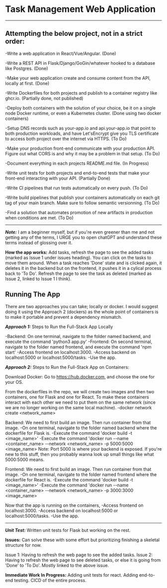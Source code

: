 # Task Management Web Application
___

## Attempting the below project, not in a strict order:

-Write a web application in React/Vue/Angular. (Done)

-Write a REST API in Flask/Django/GoGin/whatever hooked to a database like Postgres. (Done)

-Make your web application create and consume content from the API, locally at first. (Done)

-Write Dockerfiles for both projects and publish to a container registry like ghcr.io. (Partially done, not published)

-Deploy both containers with the solution of your choice, be it on a single node Docker runtime, or even a Kubernetes cluster. (Done using two docker containers)

-Setup DNS records such as your-app.io and api.your-app.io that point to both production workloads, and have Let'sEncrypt give you TLS certificate to access both project over the internet via HTTPS. (To Do)

-Make your production front-end communicate with your production API. Figure out what CORS is and why it may be a problem in that setup. (To Do)

-Document everything in each projects README.md file. (In Progress)

-Write unit tests for both projects and end-to-end tests that make your front-end interacting with your API. (Partially Done)

-Write CI pipelines that run tests automatically on every push. (To Do)

-Write build pipelines that publish your containers automatically on each git tag of your main branch. Make sure to follow semantic versionning. (To Do)

-Find a solution that automates promotion of new artifacts in production when conditions are met. (To Do)

_________________________________________________________________________________________________________________________________

***Note:*** I am a beginner myself, but if you're even greener than me and not getting any of the terms, I URGE you to open chatGPT and understand these terms instead of glossing over it.

**How the app works:** Add tasks, refresh the page to see the added tasks (marked as Issue 1 under issues heading). You can click on the tasks to move them around. When a task reaches 'Done' state and is clicked again, it deletes it in the backend but on the frontend, it pushes it in a cylical process back to 'To Do'. Refresh the page to see the task as deleted (marked as Issue 2, linked to Issue 1 I think).

## Running The App
There are two approaches you can take; locally or docker. I would suggest doing it using the Approach 2 (dockers) as the whole point of containers is to make it portable and prevent a dependency mismatch. 

***Approach 1:*** Steps to Run the Full-Stack App Locally

-Backend: On one terminal, navigate to the folder named backend, and execute the command 'python3 app.py'
-Frontend: On second terminal, navigate to the folder named frontend, and execute the command 'npm start'
-Access frontend on localhost:3000. 
-Access backend on localhost:5000 or localhost:5000/tasks.
-Use the app.

***Approach 2:*** Steps to Run the Full-Stack App on Containers:

Download Docker: Go to https://hub.docker.com, and choose the one for your OS.

From the dockerfiles in the repo, we will create two images and then two containers, one for Flask and one for React. To make these containers interact with each other we need to put them on the same network (since we are no longer working on the same local machine).
-docker network create <network_name>

Backend: We need to first build an image. Then run container from that image. 
-On one terminal, navigate to the folder named backend where the dockerfile for Flask is.
-Execute the command 'docker build -t <image_name>'
-Execute the command 'docker run --name <container_name> --network <network_name> -p 5000:5000 <image_name>
Note: Port 5000 is where your backend is exposed. If you're new to this stuff, then you probably wanna look up small things like what 5000:5000 means.


Frontend: We need to first build an image. Then run container from that image. 
-On one terminal, navigate to the folder named frontend where the dockerfile for React is.
-Execute the command 'docker build -t <image_name>'
-Execute the command 'docker run --name <container_name> --network <network_name> -p 3000:3000 <image_name>

Now that the app is running on the containers,
-Access frontend on localhost:3000. 
-Access backend on localhost:5000 or localhost:5000/tasks.
-Use the app.
___

***Unit Test:***
Written unit tests for Flask but working on the rest.

**Issues:** Can solve these with some effort but prioritizing finishing a skeletal structure for now.

Issue 1: Having to refresh the web page to see the added tasks.
Issue 2: Having to refresh the web page to see deleted tasks, or else it is going from 'Done' to 'To Do'. Mostly linked to the above issue.

**Immediate Work In Progress:**
Adding unit tests for react. Adding end-to-end testing. CICD of the entire process.

